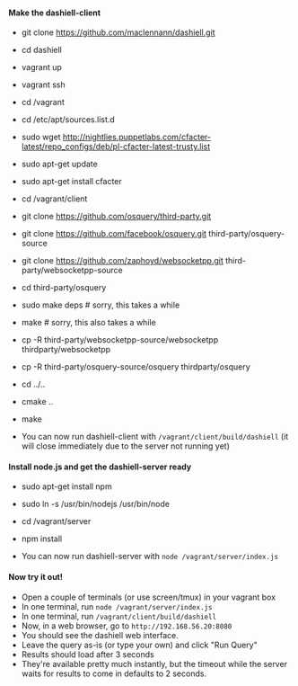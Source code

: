 #### Make the dashiell-client
* git clone https://github.com/maclennann/dashiell.git
* cd dashiell
* vagrant up
* vagrant ssh
* cd /vagrant
* cd /etc/apt/sources.list.d
* sudo wget http://nightlies.puppetlabs.com/cfacter-latest/repo_configs/deb/pl-cfacter-latest-trusty.list
* sudo apt-get update
* sudo apt-get install cfacter
* cd /vagrant/client
* git clone https://github.com/osquery/third-party.git
* git clone https://github.com/facebook/osquery.git third-party/osquery-source
* git clone https://github.com/zaphoyd/websocketpp.git third-party/websocketpp-source
* cd third-party/osquery
* sudo make deps # sorry, this takes a while
* make # sorry, this also takes a while
* cp -R third-party/websocketpp-source/websocketpp thirdparty/websocketpp
* cp -R third-party/osquery-source/osquery thirdparty/osquery
* cd ../..
* cmake ..
* make

* You can now run dashiell-client with `/vagrant/client/build/dashiell` (it will close immediately due to the server not running yet)

#### Install node.js and get the dashiell-server ready
* sudo apt-get install npm
* sudo ln -s /usr/bin/nodejs /usr/bin/node
* cd /vagrant/server
* npm install

* You can now run dashiell-server with `node /vagrant/server/index.js`

#### Now try it out!
* Open a couple of terminals (or use screen/tmux) in your vagrant box
* In one terminal, run `node /vagrant/server/index.js`
* In one terminal, run `/vagrant/client/build/dashiell`
* Now, in a web browser, go to `http://192.168.56.20:8080`
* You should see the dashiell web interface.
* Leave the query as-is (or type your own) and click "Run Query"
* Results should load after 3 seconds
* They're available pretty much instantly, but the timeout while the server waits for results to come in defaults to 2 seconds.
